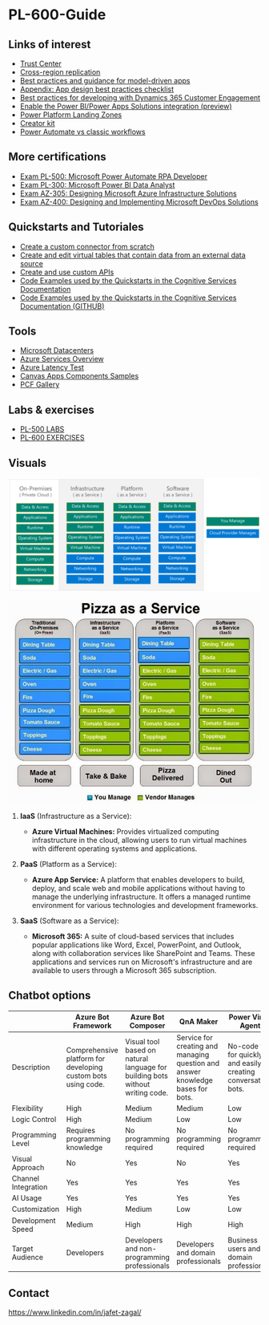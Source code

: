 # PL-600-Guide

## Links of interest
- [Trust Center](https://www.microsoft.com/en-us/trust-center)
- [Cross-region replication](https://learn.microsoft.com/en-us/azure/reliability/cross-region-replication-azure)
- [Best practices and guidance for model-driven apps](https://learn.microsoft.com/en-gb/power-apps/developer/model-driven-apps/best-practices/)
- [Appendix: App design best practices checklist](https://learn.microsoft.com/en-gb/power-platform/developer/appsource/appendix-app-design-best-practices-checklist)
- [Best practices for developing with Dynamics 365 Customer Engagement](https://learn.microsoft.com/en-gb/dynamics365/customerengagement/on-premises/developer/best-practices-sdk?view=op-9-1)
- [Enable the Power BI/Power Apps Solutions integration (preview)](https://learn.microsoft.com/en-gb/power-bi/collaborate-share/service-power-bi-powerapps-integration-enable)
- [Power Platform Landing Zones](https://github.com/microsoft/industry/tree/main/foundations/powerPlatform)
- [Creator kit](https://learn.microsoft.com/en-us/power-platform/guidance/creator-kit/overview)
- [Power Automate vs classic workflows](https://learn.microsoft.com/en-us/power-automate/replace-workflows-with-flows#feature-capability-comparison)
<!-- - []() -->

## More certifications
- [Exam PL-500: Microsoft Power Automate RPA Developer](https://learn.microsoft.com/en-us/certifications/exams/pl-500/)
- [Exam PL-300: Microsoft Power BI Data Analyst](https://learn.microsoft.com/en-us/certifications/exams/pl-300/)
- [Exam AZ-305: Designing Microsoft Azure Infrastructure Solutions](https://learn.microsoft.com/en-us/certifications/exams/az-305/)
- [Exam AZ-400: Designing and Implementing Microsoft DevOps Solutions](https://learn.microsoft.com/en-us/certifications/exams/az-400/)
<!-- - []() -->

## Quickstarts and Tutoriales
- [Create a custom connector from scratch](https://learn.microsoft.com/en-us/connectors/custom-connectors/define-blank)
- [Create and edit virtual tables that contain data from an external data source](https://learn.microsoft.com/en-gb/power-apps/maker/data-platform/create-edit-virtual-entities)
- [Create and use custom APIs
](https://learn.microsoft.com/en-gb/power-apps/developer/data-platform/custom-api)
- [Code Examples used by the Quickstarts in the Cognitive Services Documentation](https://learn.microsoft.com/en-us/samples/azure-samples/cognitive-services-quickstart-code/cognitive-services-quickstart-code/)
- [Code Examples used by the Quickstarts in the Cognitive Services Documentation (GITHUB)](https://github.com/Azure-Samples/cognitive-services-quickstart-code/tree/master)
<!-- - []() -->

## Tools
- [Microsoft Datacenters](https://datacenters.microsoft.com/globe/explore?info=region_eastus)
- [Azure Services Overview](https://azurecharts.com/overview/?f=iaas)
- [Azure Latency Test](https://www.azurespeed.com/Azure/Latency)
- [Canvas Apps Components Samples](https://powerusers.microsoft.com/t5/Canvas-Apps-Components-Samples/bd-p/ComponentsGallery)
- [PCF Gallery](https://pcf.gallery/)
<!-- - []() -->

## Labs & exercises
- [PL-500 LABS](https://microsoftlearning.github.io/PL-500T00-Microsoft-Power-Automate-RPA-Developer/)
- [PL-600 EXERCISES](https://microsoftlearning.github.io/PL-600-Microsoft-Power-Platform-Solution-Architect/)


## Visuals

![](../../media/sharedresponsibilitymodel.png)

![](../../media/pizzaasaservice.jpg)


1.  **IaaS** (Infrastructure as a Service):
    *   **Azure Virtual Machines:** Provides virtualized computing infrastructure in the cloud, allowing users to run virtual machines with different operating systems and applications.

2.  **PaaS** (Platform as a Service):
    *   **Azure App Service:** A platform that enables developers to build, deploy, and scale web and mobile applications without having to manage the underlying infrastructure. It offers a managed runtime environment for various technologies and development frameworks.

3.  **SaaS** (Software as a Service):
    *   **Microsoft 365:** A suite of cloud-based services that includes popular applications like Word, Excel, PowerPoint, and Outlook, along with collaboration services like SharePoint and Teams. These applications and services run on Microsoft's infrastructure and are available to users through a Microsoft 365 subscription.


## Chatbot options

|                      | Azure Bot Framework                  | Azure Bot Composer                   | QnA Maker                             | Power Virtual Agents                 |
|----------------------|--------------------------------------|--------------------------------------|---------------------------------------|--------------------------------------|
| Description          | Comprehensive platform for developing custom bots using code. | Visual tool based on natural language for building bots without writing code. | Service for creating and managing question and answer knowledge bases for bots. | No-code tool for quickly and easily creating conversational bots. |
| Flexibility         | High                                 | Medium                                | Medium                                 | Low                                 |
| Logic Control    | High                                 | Medium                                | Low                                  | Low                                 |
| Programming Level| Requires programming knowledge | No programming required         | No programming required           | No programming required          |
| Visual Approach       | No                                   | Yes                                   | No                                    | Yes                                   |
| Channel Integration| Yes                                 | Yes                                   | Yes                                    | Yes                                   |
| AI Usage            | Yes                                   | Yes                                   | Yes                                    | Yes                                   |
| Customization      | High                                 | Medium                                | Low                                  | Low                                 |
| Development Speed| Medium                                | High                                 | High                                  | High                                 |
| Target Audience           | Developers                       | Developers and non-programming professionals | Developers and domain professionals | Business users and domain professionals |



## Contact

https://www.linkedin.com/in/jafet-zagal/
